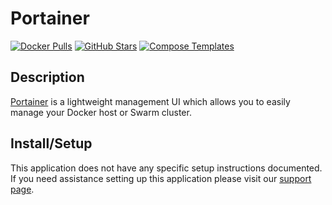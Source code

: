 # Portainer

[![Docker Pulls](https://img.shields.io/docker/pulls/portainer/portainer?style=flat-square&color=607D8B&label=docker%20pulls&logo=docker)](https://hub.docker.com/r/portainer/portainer)
[![GitHub Stars](https://img.shields.io/github/stars/portainer/portainer?style=flat-square&color=607D8B&label=github%20stars&logo=github)](https://github.com/portainer/portainer)
[![Compose Templates](https://img.shields.io/static/v1?style=flat-square&color=607D8B&label=compose&message=templates)](https://github.com/GhostWriters/DockSTARTer/tree/main/compose/.apps/portainer)

## Description

[Portainer](https://www.portainer.io/) is a lightweight management UI which
allows you to easily manage your Docker host or Swarm cluster.

## Install/Setup

This application does not have any specific setup instructions documented. If
you need assistance setting up this application please visit our
[support page](https://dockstarter.com/basics/support/).
